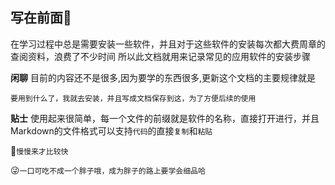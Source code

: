 ## 写在前面💪
在学习过程中总是需要安装一些软件，并且对于这些软件的安装每次都大费周章的查阅资料，浪费了不少时间
所以此文档就用来记录常见的应用软件的安装步骤

**闲聊** 目前的内容还不是很多,因为要学的东西很多,更新这个文档的主要规律就是
```
要用到什么了，我就去安装，并且写成文档保存到这，为了方便后续的使用
```

**贴士** 使用起来很简单，每一个文件的前缀就是软件的名称，直接打开进行，并且Markdown的文件格式可以支持`代码`的直接`复制`和`粘贴`

🤗`慢慢来才比较快`

😜`一口可吃不成一个胖子哦，成为胖子的路上要学会细品哈`





